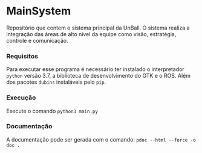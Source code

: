 # MainSystem
Repositório que contem o sistema principal da UnBall. O sistema realiza a integração das áreas de alto nível da equipe como visão, estratégia, controle e comunicação.

### Requisitos
Para executar esse programa é necessário ter instalado o interpretador `python` versão 3.7, a biblioteca de desenvolvimento do GTK e o ROS. Além dos pacotes `dubins` instaláveis pelo `pip`.

### Execução
Execute o comando
`python3 main.py`

### Documentação
A documentação pode ser gerada com o comando:
`pdoc --html --force -o doc .`
